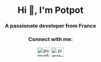 <h1 align="center">Hi 👋, I'm Potpot</h1>
<h3 align="center">A passionate developer from France</h3>

<h3 align="center">Connect with me:</h3>
<p align="center">
<a href="https://twitter.com/potpot59" target="blank"><img align="center" src="https://cdn.jsdelivr.net/npm/simple-icons@3.0.1/icons/twitter.svg" alt="potpot59" height="30" width="40" /></a>
<a href="https://linkedin.com/in/pierre-pot" target="blank"><img align="center" src="https://cdn.jsdelivr.net/npm/simple-icons@3.0.1/icons/linkedin.svg" alt="pierre-pot" height="30" width="40" /></a>
</p>
